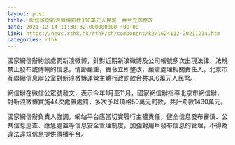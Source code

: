 ```yaml
---
layout: post
title: 網信辦向新浪微博罰款300萬元人民幣　責令立即整改
date: 2021-12-14 11:38:32.000000000 +08:00
link: https://news.rthk.hk/rthk/ch/component/k2/1624112-20211214.htm
categories: rthk
---
```


國家網信辦約談處罰新浪微博，針對近期新浪微博及公司帳號多次出現法律、法規禁止發布或傳輸的信息，情節嚴重，責令立即整改，嚴肅處理相關責任人。北京市互聯網信息辦公室對新浪微博運營主體行政罰款合共300萬元人民幣。

網信辦在微信公眾號發文，表示今年1月至11月，國家網信辦指導北京市網信辦，對新浪微博實施44次處置處罰，多次予以頂格50萬元罰款，共計罰款1430萬元。

國家網信辦負責人強調，網站平台應當切實履行主體責任，健全信息發布審慎、公共信息巡查、應急處置等信息安全管理制度，加強對用戶發布信息的管理，不得為違法違規信息提供傳播平台。
